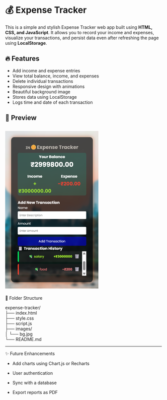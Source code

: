 # 💰 Expense Tracker

This is a simple and stylish Expense Tracker web app built using **HTML, CSS, and JavaScript**. It allows you to record your income and expenses, visualize your transactions, and persist data even after refreshing the page using **LocalStorage**.

## 🔥 Features

- Add income and expense entries
- View total balance, income, and expenses
- Delete individual transactions
- Responsive design with animations
- Beautiful background image
- Stores data using LocalStorage
- Logs time and date of each transaction

## 📸 Preview

 <img src="bg.jpg" alt="Sample Image" width="300"> <!-- Replace with your actual image name -->
---
📂 Folder Structure

expense-tracker/<br>
├── index.html<br>
├── style.css<br>
├── script.js<br>
├── images/<br>
│   └── bg.jpg<br>
└── README.md<br>

---
✨ Future Enhancements

 -  Add charts using Chart.js or Recharts

 - User authentication

 - Sync with a database

 - Export reports as PDF
